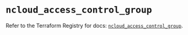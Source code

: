# `ncloud_access_control_group`

Refer to the Terraform Registry for docs: [`ncloud_access_control_group`](https://registry.terraform.io/providers/navercloudplatform/ncloud/4.0.4/docs/resources/access_control_group).
